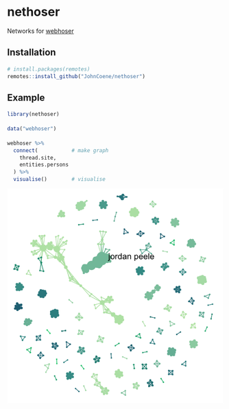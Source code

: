 # nethoser

Networks for [webhoser](https://webhoser.john-coene.com/)

## Installation

``` r
# install.packages(remotes)
remotes::install_github("JohnCoene/nethoser")
```

## Example

``` r
library(nethoser)

data("webhoser")

webhoser %>%
  connect(           # make graph
    thread.site, 
    entities.persons
  ) %>% 
  visualise()        # visualise
```

![](https://github.com/JohnCoene/nethoser/blob/master/netohoser.png)
